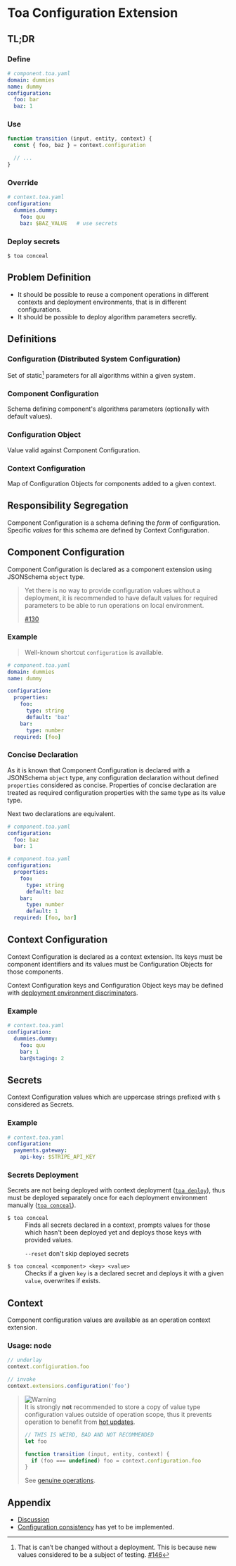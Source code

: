 # Toa Configuration Extension

## TL;DR

### Define

```yaml
# component.toa.yaml
domain: dummies
name: dummy
configuration:
  foo: bar
  baz: 1
```

### Use

```javascript
function transition (input, entity, context) {
  const { foo, baz } = context.configuration

  // ...
}
```

### Override

```yaml
# context.toa.yaml
configuration:
  dummies.dummy:
    foo: quu
    baz: $BAZ_VALUE   # use secrets
```

### Deploy secrets

```shell
$ toa conceal
```

## Problem Definition

- It should be possible to reuse a component operations in different contexts and deployment environments, that is in
  different configurations.
- It should be possible to deploy algorithm parameters secretly.

## Definitions

### Configuration (Distributed System Configuration)

Set of static[^1] parameters for all algorithms within a given system.

### Component Configuration

Schema defining component's algorithms parameters (optionally with default values).

### Configuration Object

Value valid against Component Configuration.

### Context Configuration

Map of Configuration Objects for components added to a given context.

## Responsibility Segregation

Component Configuration is a schema defining the *form* of configuration. Specific *values* for this schema are
defined by Context Configuration.

## Component Configuration

Component Configuration is declared as a component extension using JSONSchema `object` type.

> Yet there is no way to provide configuration values without a deployment, it is recommended to have default values
> for required parameters to be able to run operations on local environment.
>
> [#130](https://github.com/toa-io/toa/issues/130)

### Example

> Well-known shortcut `configuration` is available.

```yaml
# component.toa.yaml
domain: dummies
name: dummy

configuration:
  properties:
    foo:
      type: string
      default: 'baz'
    bar:
      type: number
  required: [foo]
```

### Concise Declaration

As it is known that Component Configuration is declared with a JSONSchema `object` type, any configuration declaration
without defined `properties` considered as concise. Properties of concise declaration are treated as required
configuration properties with the same type as its value type.

Next two declarations are equivalent.

```yaml
# component.toa.yaml
configuration:
  foo: baz
  bar: 1
```

```yaml
# component.toa.yaml
configuration:
  properties:
    foo:
      type: string
      default: baz
    bar:
      type: number
      default: 1
  required: [foo, bar]
```

## Context Configuration

Context Configuration is declared as a context extension. Its keys must be component identifiers and its values must be
Configuration Objects for those components.

Context Configuration keys and Configuration Object keys may be defined with [deployment environment discriminators](#).

### Example

```yaml
# context.toa.yaml
configuration:
  dummies.dummy:
    foo: quu
    bar: 1
    bar@staging: 2
```

## Secrets

Context Configuration values which are uppercase strings prefixed with `$` considered as Secrets.

### Example

```yaml
# context.toa.yaml
configuration:
  payments.gateway:
    api-key: $STRIPE_API_KEY
```

### Secrets Deployment

Secrets are not being deployed with context deployment ([`toa deploy`](#)), thus must be deployed separately once for
each deployment environment manually ([`toa conceal`](#)).

<dl>

<dt><code>$ toa conceal</code></dt>
<dd>Finds all secrets declared in a context, prompts values for those which hasn't been deployed yet and 
deploys those keys with provided values.

<code>--reset</code> don't skip deployed secrets</dd>

<dt><code>$ toa conceal &lt;component&gt; &lt;key&gt; &lt;value&gt;</code></dt>
<dd>Checks if a given <code>key</code> is a declared secret and deploys it with a given <code>value</code>, overwrites if exists.</dd>

</dl>

## Context

Component configuration values are available as an operation context extension.

### Usage: node

```javascript
// underlay
context.configiuration.foo

// invoke
context.extensions.configuration('foo')
```

> ![Warning](https://img.shields.io/badge/Warning-yellow)<br/>
> It is strongly **not** recommended to store a copy of value type configuration values outside of operation scope, thus
> it prevents operation to benefit from [hot updates](#).
>
> ```javascript
> // THIS IS WEIRD, BAD AND NOT RECOMMENDED
> let foo
> 
> function transition (input, entity, context) {
>   if (foo === undefined) foo = context.configuration.foo
> }
> ```
> See [genuine operations](#).

## Appendix

- [Discussion](./docs/discussion.md)
- [Configuration consistency](./docs/consistency.md) has yet to be implemented.

[^1]: That is can’t be changed without a deployment. This is because new values considered to be a subject of
testing. [#146](https://github.com/toa-io/toa/issues/146)
